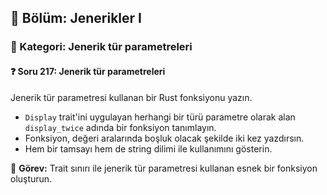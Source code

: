 ## 📘 Bölüm: Jenerikler I  
### 🔹 Kategori: Jenerik tür parametreleri  
#### ❓ Soru 217: Jenerik tür parametreleri

Jenerik tür parametresi kullanan bir Rust fonksiyonu yazın.

- `Display` trait'ini uygulayan herhangi bir türü parametre olarak alan `display_twice` adında bir fonksiyon tanımlayın.
- Fonksiyon, değeri aralarında boşluk olacak şekilde iki kez yazdırsın.
- Hem bir tamsayı hem de string dilimi ile kullanımını gösterin.

🔧 **Görev:** Trait sınırı ile jenerik tür parametresi kullanan esnek bir fonksiyon oluşturun.
